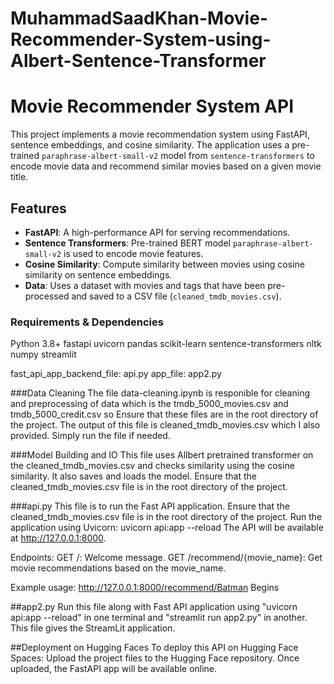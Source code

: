 # MuhammadSaadKhan-Movie-Recommender-System-using-Albert-Sentence-Transformer

# Movie Recommender System API

This project implements a movie recommendation system using FastAPI, sentence embeddings, and cosine similarity. The application uses a pre-trained `paraphrase-albert-small-v2` model from `sentence-transformers` to encode movie data and recommend similar movies based on a given movie title.

## Features

- **FastAPI**: A high-performance API for serving recommendations.
- **Sentence Transformers**: Pre-trained BERT model `paraphrase-albert-small-v2` is used to encode movie features.
- **Cosine Similarity**: Compute similarity between movies using cosine similarity on sentence embeddings.
- **Data**: Uses a dataset with movies and tags that have been pre-processed and saved to a CSV file (`cleaned_tmdb_movies.csv`).


### Requirements & Dependencies

Python 3.8+
fastapi
uvicorn
pandas
scikit-learn
sentence-transformers
nltk
numpy 
streamlit

fast_api_app_backend_file: api.py
app_file: app2.py


###Data Cleaning
The file data-cleaning.ipynb is responible for cleaning and preprocessing of data which is the tmdb_5000_movies.csv and tmdb_5000_credit.csv so Ensure that these files are in the root directory of the project.
The output of this file is cleaned_tmdb_movies.csv which I also provided. 
Simply run the file if needed.


###Model Building and IO
This file uses Allbert pretrained transformer on the cleaned_tmdb_movies.csv and checks similarity using the cosine similarity. It also saves and loads the model.
Ensure that the cleaned_tmdb_movies.csv file is in the root directory of the project.


###api.py
This file is to run the Fast API application.
Ensure that the cleaned_tmdb_movies.csv file is in the root directory of the project.
Run the application using Uvicorn:
uvicorn api:app --reload
The API will be available at http://127.0.0.1:8000.


Endpoints:
GET /: Welcome message.
GET /recommend/{movie_name}: Get movie recommendations based on the movie_name.


Example usage:
http://127.0.0.1:8000/recommend/Batman Begins


##app2.py
Run this file along with Fast API application using "uvicorn api:app --reload" in one terminal and "streamlit run app2.py" in another.
This file gives the StreamLit application.


##Deployment on Hugging Faces
To deploy this API on Hugging Face Spaces:
Upload the project files to the Hugging Face repository.
Once uploaded, the FastAPI app will be available online.
